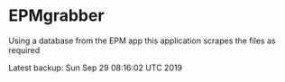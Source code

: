# EPMgrabber
Using a database from the EPM app this application scrapes the files as required


Latest backup: Sun Sep 29 08:16:02 UTC 2019

